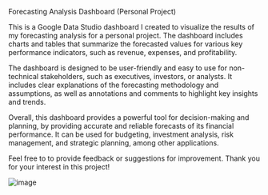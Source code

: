 Forecasting Analysis Dashboard (Personal Project)

This is a Google Data Studio dashboard I created to visualize the results of my forecasting analysis for a personal project. The dashboard includes charts and tables that summarize the forecasted values for various key performance indicators, such as revenue, expenses, and profitability.

The dashboard is designed to be user-friendly and easy to use for non-technical stakeholders, such as executives, investors, or analysts. It includes clear explanations of the forecasting methodology and assumptions, as well as annotations and comments to highlight key insights and trends.

Overall, this dashboard provides a powerful tool for decision-making and planning, by providing accurate and reliable forecasts of its financial performance. It can be used for budgeting, investment analysis, risk management, and strategic planning, among other applications.

Feel free to to provide feedback or suggestions for improvement. Thank you for your interest in this project!



![image](https://user-images.githubusercontent.com/26725037/234344042-f1f3dc27-707f-4bc3-808d-47cf857e9f2d.png)
